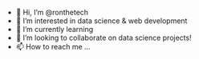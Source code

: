 - 👋 Hi, I’m @ronthetech
- 👀 I’m interested in data science & web development
- 🌱 I’m currently learning 
- 💞️ I’m looking to collaborate on data science projects!
- 📫 How to reach me ...

<!---
ronthetech/ronthetech is a ✨ special ✨ repository because its `README.md` (this file) appears on your GitHub profile.
You can click the Preview link to take a look at your changes.
--->
